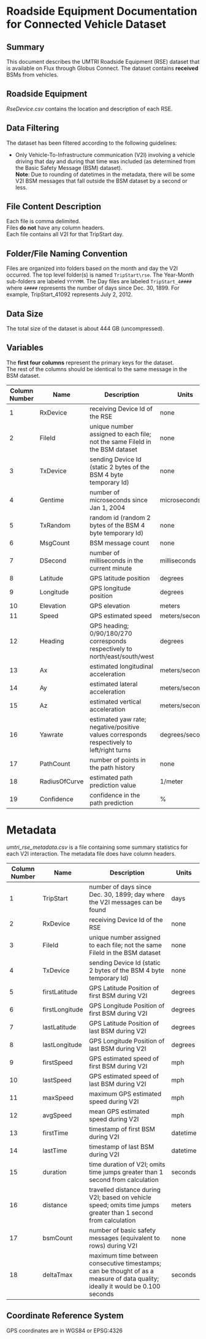 # Roadside Equipment Documentation for Connected Vehicle Dataset

## Summary
This document describes the UMTRI Roadside Equipment (RSE) dataset that is available on Flux through Globus Connect. The dataset contains **received** BSMs from vehicles.

## Roadside Equipment
_RseDevice.csv_ contains the location and description of each RSE.

## Data Filtering
The dataset has been filtered according to the following guidelines:
- Only Vehicle-To-Infrastructure communication (V2I) involving a vehicle driving that day and during that time was included (as determined from the Basic Safety Message (BSM) dataset).  
**Note**: Due to rounding of datetimes in the metadata, there will be some V2I BSM messages that fall outside the BSM dataset by a second or less.

## File Content Description
Each file is comma delimited.  
Files **do not** have any column headers.  
Each file contains all V2I for that TripStart day.

## Folder/File Naming Convention
Files are organized into folders based on the month and day the V2I occurred. The top level folder(s) is named `TripStart\rse`. The Year-Month sub-folders are labeled `YYYYMM`. The Day files are labeled `TripStart_4####` where `4####` represents the number of days since Dec. 30, 1899. For example, TripStart_41092 represents July 2, 2012. 

## Data Size
The total size of the dataset is about 444 GB (uncompressed).

## Variables
The **first four columns** represent the primary keys for the dataset.  
The rest of the columns should be identical to the same message in the BSM dataset.  

Column Number|Name|Description|Units
---|---|---|---
1|RxDevice|receiving Device Id of the RSE|none  
2|FileId|unique number assigned to each file; not the same FileId in the BSM dataset|none
3|TxDevice|sending Device Id (static 2 bytes of the BSM 4 byte temporary Id)|none
4|Gentime|number of microseconds since Jan 1, 2004|microseconds  
5|TxRandom|random id  (random 2 bytes of the BSM 4 byte temporary Id)|none
6|MsgCount|BSM message count|none
7|DSecond|number of milliseconds in the current minute|milliseconds
8|Latitude|GPS latitude position|degrees  
9|Longitude|GPS longitude position|degrees  
10|Elevation|GPS elevation|meters  
11|Speed|GPS estimated speed|meters/second  
12|Heading|GPS heading; 0/90/180/270 corresponds respectively to north/east/south/west|degrees
13|Ax|estimated longitudinal acceleration|meters/second^2  
14|Ay|estimated lateral acceleration|meters/second^2 
15|Az|estimated vertical acceleration|meters/second^2  
16|Yawrate|estimated yaw rate; negative/positive values corresponds respectively to left/right turns|degrees/second
17|PathCount|number of points in the path history|none  
18|RadiusOfCurve|estimated path prediction value|1/meter
19|Confidence|confidence in the path prediction|%  

# Metadata
*umtri_rse_metadata.csv* is a file containing some summary statistics for each V2I interaction.
The metadata file does have column headers.

Column Number|Name|Description|Units
---|---|---|---
1|TripStart|number of days since Dec. 30, 1899; day where the V2I messages can be found|days
2|RxDevice|receiving Device Id of the RSE|none
3|FileId|unique number assigned to each file; not the same FileId in the BSM dataset|none
4|TxDevice|sending Device Id (static 2 bytes of the BSM 4 byte temporary Id)|none
5|firstLatitude|GPS Latitude Position of first BSM during V2I|degrees
6|firstLongitude|GPS Longitude Position of first BSM during V2I|degrees
7|lastLatitude|GPS Latitude Position of last BSM during V2I|degrees
8|lastLongitude|GPS Longitude Position of last BSM during V2I|degrees
9|firstSpeed|GPS estimated speed of first BSM during V2I|mph
10|lastSpeed|GPS estimated speed of last BSM during V2I|mph
11|maxSpeed|maximum GPS estimated speed during V2I|mph
12|avgSpeed|mean GPS estimated speed during V2I|mph
13|firstTime|timestamp of first BSM during V2I|datetime
14|lastTime|timestamp of last BSM during V2I|datetime
15|duration|time duration of V2I; omits time jumps greater than 1 second from calculation|seconds
16|distance|travelled distance during V2I; based on vehicle speed; omits time jumps greater than 1 second from calculation|meters
17|bsmCount|number of basic safety messages (equivalent to rows) during V2I|none
18|deltaTmax|maximum time between consecutive timestamps; can be thought of as a measure of data quality; ideally it would be 0.100 seconds|seconds

## Coordinate Reference System
GPS coordinates are in WGS84 or EPSG:4326

